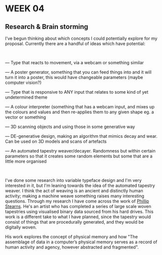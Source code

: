 # WEEK 04

## Research & Brain storming
I've begun thinking about which concepts I could potentially explore for my proposal. Currently there are a handful of ideas which have potential:

<br/>

— Type that reacts to movement, via a webcam or something similar

— A poster generator, something that you can feed things into and it will turn it into a poster, this would have changeable parameters (maybe computer vision?)

— Type that is responsive to ANY input that relates to some kind of yet undetermined theme

— A colour interpreter (something that has a webcam input, and mixes up the colours and values and then re-applies them to any given shape eg. a vector or something

— 3D scanning objects and using those in some generative way

— DE-generative design, making an algorithm that mimics decay and wear. Can be used on 3D models and scans of artefacts

— An automated tapestry weaver/decayer. Randomness but within certain parameters so that it creates some random elements but some that are a little more organised

<br/>

I've done some research into variable typeface design and I'm very interested in it, but I'm leaning towards the idea of the automated tapestry weaver. I think the act of weaving is an ancient and distinctly human activity; making a machine weave something raises many interesting questions. Through my research I have come across the work of [Phillip Stearns](https://phillipstearns.wordpress.com/fragmented-memory/). He's an artist who has completed a series of large scale woven tapestries using visualised binary data sourced from his hard drives. This work is a different take to what I have planned, since the tapestry would consist of things that are procedurally generated, and they would be digitally woven.

His work explores the concept of physical memory and how "The assemblage of data in a computer’s physical memory serves as a record of human activity and agency, however abstracted and fragmented".








